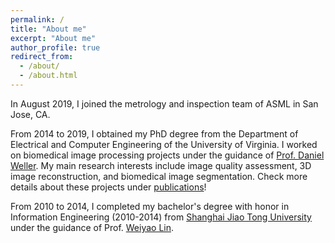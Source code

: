 ```yaml
---
permalink: /
title: "About me"
excerpt: "About me"
author_profile: true
redirect_from: 
  - /about/
  - /about.html
---
```


In August 2019, I joined the metrology and inspection team of ASML in San Jose, CA.

From 2014 to 2019, I obtained my PhD degree from the Department of Electrical and Computer Engineering of the University of Virginia. I worked on biomedical image processing projects under the guidance of [Prof. Daniel Weller](https://sites.google.com/view/dweller42/). My main research interests include image quality assessment, 3D image reconstruction, and biomedical image segmentation. Check more details about these projects under [publications](https://yscylhy.github.io/publications/)! 

From 2010 to 2014, I completed my bachelor's degree with honor in Information Engineering (2010-2014) from [Shanghai Jiao Tong University](https://en.sjtu.edu.cn/) under the guidance of Prof. [Weiyao Lin](https://weiyaolin.github.io/). 

